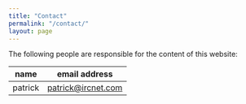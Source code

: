 ```yaml
---
title: "Contact"
permalink: "/contact/"
layout: page
---
```

The following people are responsible for the content of this website:

|name|email address|
|------|-----------|
|patrick|patrick@ircnet.com|

